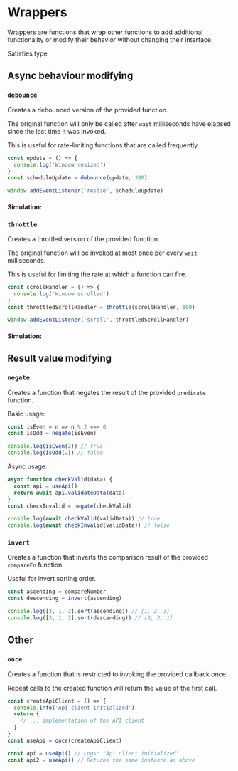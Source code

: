 <script setup lang="ts">
import Timeline from '../.vitepress/components/Timeline.vue'
import { createAsyncWrapperSimulator, generateRandomCallList } from '../.vitepress/components/helpers'
import { debounce, sleep, throttle,  } from '../../packages/stdlib/src'

const calls = () => generateRandomCallList(50, 900)

const asyncExecutor = (...args) => sleep(100).then(() => args)

const debounceSimulatorBasic = createAsyncWrapperSimulator({
  wrapper: fn => debounce(fn, 40),
  getCalls: calls,
  params: {title: 'Debounce sync'}
})
const debounceSimulatorAsync = createAsyncWrapperSimulator({
  executor: asyncExecutor,
  wrapper: fn => debounce(fn, 40),
  getCalls: calls,
  params: {title: 'Debounce async'}
})

const throttleSimulatorBasic = createAsyncWrapperSimulator({
  wrapper: fn => throttle(fn, 40),
  getCalls: calls,
  params: {title: 'Throttle sync'}
})
const throttleSimulatorAsync = createAsyncWrapperSimulator({
  executor: asyncExecutor,
  wrapper: fn => throttle(fn, 40),
  getCalls: calls,
  params: {title: 'Throttle async'}
})
</script>

# Wrappers
Wrappers are functions that wrap other functions to add additional functionality or modify their behavior without changing their interface.

Satisfies type <ApiLink name="FnWrapper"/>

## Async behaviour modifying
### `debounce`
Creates a debounced version of the provided function.

The original function will only be called after `wait` milliseconds have elapsed since the last time it was invoked.

This is useful for rate-limiting functions that are called frequently.

```ts
const update = () => {
  console.log('Window resized')
}
const scheduleUpdate = debounce(update, 300)

window.addEventListener('resize', scheduleUpdate)
```
#### Simulation:
<Timeline :get-data="debounceSimulatorBasic" />
<Timeline :get-data="debounceSimulatorAsync" />

### `throttle`
Creates a throttled version of the provided function.

The original function will be invoked at most once per every `wait` milliseconds.

This is useful for limiting the rate at which a function can fire.

```ts
const scrollHandler = () => {
  console.log('Window scrolled')
}
const throttledScrollHandler = throttle(scrollHandler, 100)

window.addEventListener('scroll', throttledScrollHandler)
```
#### Simulation:
<Timeline :get-data="throttleSimulatorBasic" />
<Timeline :get-data="throttleSimulatorAsync" />

## Result value modifying
### `negate`
Creates a function that negates the result of the provided `predicate` function.

Basic usage:
```ts
const isEven = n => n % 2 === 0
const isOdd = negate(isEven)

console.log(isEven(2)) // true
console.log(isOdd(2)) // false
```
Async usage:
```ts
async function checkValid(data) {
  const api = useApi()
  return await api.validateData(data)
}
const checkInvalid = negate(checkValid)

console.log(await checkValid(validData)) // true
console.log(await checkInvalid(validData)) // false
```

### `invert`
Creates a function that inverts the comparison result of the provided `compareFn` function.

Useful for invert sorting order.

```ts
const ascending = compareNumber
const descending = invert(ascending)

console.log([3, 1, 2].sort(ascending)) // [1, 2, 3]
console.log([3, 1, 2].sort(descending)) // [3, 2, 1]
```

## Other

### `once`
Creates a function that is restricted to invoking the provided callback once.

Repeat calls to the created function will return the value of the first call.

```ts
const createApiClient = () => {
  console.info('Api client initialized')
  return {
    // ... implementation of the API client
  }
}
const useApi = once(createApiClient)

const api = useApi() // Logs: "Api client initialized"
const api2 = useApi() // Returns the same instance as above
```
